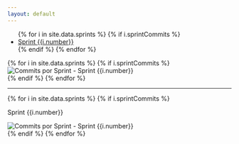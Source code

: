 ```yaml
---
layout: default
---
```


<div class='well metrics'>
  <ul class="nav nav-tabs">
    {% for i in site.data.sprints %}
      {% if i.sprintCommits %}
        <li class='{{i.class}}'><a data-toggle="tab" class='{{i.class}}' href="#sprint-{{i.number}}">Sprint {{i.number}}</a></li>
      {% endif %}
    {% endfor %}
  </ul>

  <div class="tab-content">
    {% for i in site.data.sprints %}
      {% if i.sprintCommits %}
        <div id="sprint-{{i.number}}" class="tab-pane fade {{i.class}}">
                <img src='{{site.baseurl}}/static/img/commits_por_sprint/sprint_{{i.number}}.png' title='Commits por Sprint - Sprint {{i.number}}' alt='Commits por Sprint - Sprint {{i.number}}'>
        </div>
      {% endif %}
    {% endfor %}
  </div>

  <hr>

  <div class="card-deck">
    {% for i in site.data.sprints %}
      {% if i.sprintCommits %}
        <div class="card bg-primary">
          <div class="card-body text-center">
            <p>Sprint {{i.number}}</p>
            <img src='{{site.baseurl}}/static/img/commits_por_sprint/sprint_{{i.number}}.png' title='Commits por Sprint - Sprint {{i.number}}' alt='Commits por Sprint - Sprint {{i.number}}'>
          </div>
        </div>
      {% endif %}
    {% endfor %}
  </div>
</div>
